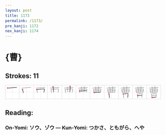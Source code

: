```yaml
---
layout: post
title: 1173
permalink: /1173/
pre_kanji: 1172
nex_kanji: 1174
---
```


# {曹}

## Strokes: 11

<div class="stroke"><img src="../images/E69BB9.png" /></div>

## Reading:

### On-Yomi: ソウ、ゾウ &mdash; Kun-Yomi: つかさ、ともがら、へや
